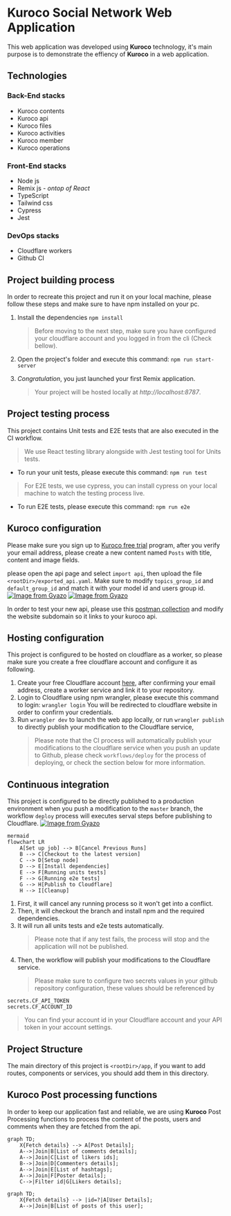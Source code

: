 # Kuroco Social Network Web Application

This web application was developed using **Kuroco** technology, it's main purpose is to demonstrate the effiency of **Kuroco** in a web application.

## Technologies

### Back-End stacks

- Kuroco contents
- Kuroco api
- Kuroco files
- Kuroco activities
- Kuroco member
- Kuroco operations

### Front-End stacks

- Node js
- Remix js - _ontop of React_
- TypeScript
- Tailwind css
- Cypress
- Jest

### DevOps stacks

- Cloudflare workers
- Github CI

## Project building process

In order to recreate this project and run it on your local machine, please follow these steps and make sure to have npm installed on your pc.

1.  Install the dependencies
    `npm install`
    > Before moving to the next step, make sure you have configured your cloudflare account and you logged in from the cli (Check bellow).
2.  Open the project's folder and execute this command:
    `npm run start-server`

3.  _Congratulation_, you just launched your first Remix application.
    > Your project will be hosted locally at _http://localhost:8787_.

## Project testing process

This project contains Unit tests and E2E tests that are also executed in the CI workflow.

> We use React testing library alongside with Jest testing tool for Units tests.

- To run your unit tests, please execute this command:
  `npm run test`

> For E2E tests, we use cypress, you can install cypress on your local machine to watch the testing process live.

- To run E2E tests, please execute this command:
  `npm run e2e`

## Kuroco configuration

Please make sure you sign up to [Kuroco free trial](https://kuroco.app/free_trial/) program, after you verify your email address, please create a new content named `Posts` with title, content and image fields.

please open the api page and select `import api`, then upload the file `<rootDir>/exported_api.yaml`. Make sure to modify `topics_group_id` and `default_group_id` and match it with your model id and users group id.
[![Image from Gyazo](https://t.gyazo.com/teams/diverta/7445f525555aeb4d852380fa5a7088c2.png)](https://diverta.gyazo.com/7445f525555aeb4d852380fa5a7088c2)
[![Image from Gyazo](https://t.gyazo.com/teams/diverta/af3a001cc0925c4377be42704fa79dcc.png)](https://diverta.gyazo.com/af3a001cc0925c4377be42704fa79dcc)

In order to test your new api, please use this [postman collection](https://www.getpostman.com/collections/7cd8473b5c2f4790c0d5) and modify the website subdomain so it links to your kuroco api.

## Hosting configuration

This project is configured to be hosted on cloudflare as a worker, so please make sure you create a free cloudflare account and configure it as following.

1. Create your free Cloudflare account [here](https://dash.cloudflare.com/sign-up), after confirming your email address, create a worker service and link it to your repository.
2. Login to Cloudflare using npm wrangler, please execute this command to login:
   `wrangler login`
   You will be redirected to cloudflare website in order to confirm your credentials.
3. Run `wrangler dev` to launch the web app locally, or run `wrangler publish` to directly publish your modification to the Cloudflare service,
   > Please note that the CI process will automatically publish your modifications to the cloudflare service when you push an update to Github, please check `workflows/deploy` for the process of deploying, or check the section below for more information.

## Continuous integration

This project is configured to be directly published to a production environment when you push a modification to the `master` branch, the workflow `deploy` process will executes serval steps before publishing to Cloudflare.
[![Image from Gyazo](https://t.gyazo.com/teams/diverta/456b72cb5d2fde90afbfc7e4f5b72228.png)](https://diverta.gyazo.com/456b72cb5d2fde90afbfc7e4f5b72228)

```
mermaid
flowchart LR
    A[Set up job] --> B[Cancel Previous Runs]
    B --> C[Checkout to the latest version]
    C --> D[Setup node]
    D --> E[Install dependencies]
    E --> F[Running units tests]
    F --> G[Running e2e tests]
    G --> H[Publish to Cloudflare]
    H --> I[Cleanup]
```

1. First, it will cancel any running process so it won't get into a conflict.
2. Then, it will checkout the branch and install npm and the required dependencies.
3. It will run all units tests and e2e tests automatically.
   > Please note that if any test fails, the process will stop and the application will not be published.
4. Then, the workflow will publish your modifications to the Cloudflare service.
   > Please make sure to configure two secrets values in your github repository configuration, these values should be referenced by

```
secrets.CF_API_TOKEN
secrets.CF_ACCOUNT_ID
```

> You can find your account id in your Cloudflare account and your API token in your account settings.

## Project Structure

The main directory of this project is `<rootDir>/app`, if you want to add routes, components or services, you should add them in this directory.

## Kuroco Post processing functions

In order to keep our application fast and reliable, we are using **Kuroco** Post Processing functions to process the content of the posts, users and comments when they are fetched from the api.

```mermaid
graph TD;
    X{Fetch details} --> A[Post Details];
    A-->|Join|B[List of comments details];
    A-->|Join|C[List of likers ids];
    B-->|Join|D[Commenters details];
    A-->|Join|E[List of hashtags];
    A-->|Join|F[Poster details];
    C-->|Filter id|G[Likers details];
```

```mermaid
graph TD;
    X{Fetch details} --> |id=?|A[User Details];
    A-->|Join|B[List of posts of this user];
```

